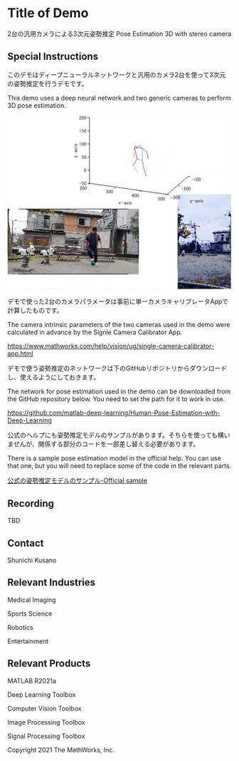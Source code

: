 # Title of Demo
2台の汎用カメラによる3次元姿勢推定
Pose Estimation 3D with stereo camera

## Special Instructions
このデモはディープニューラルネットワークと汎用のカメラ2台を使って3次元の姿勢推定を行うデモです。

This demo uses a deep neural network and two generic cameras to perform 3D pose estimation.

![結果 - Result](Data/md/readmeImage.jpg)

デモで使った2台のカメラパラメータは事前に単一カメラキャリブレータAppで計算したものです。

The camera intrinsic parameters of the two cameras used in the demo were calculated in advance by the Signle Camera Calibrator App.

<https://www.mathworks.com/help/vision/ug/single-camera-calibrator-app.html>


デモで使う姿勢推定のネットワークは下のGitHubリポジトリからダウンロードし、使えるようにしておきます。

The network for pose estimation used in the demo can be downloaded from the GitHub repository below. You need to set the path for it to work in use.

<https://github.com/matlab-deep-learning/Human-Pose-Estimation-with-Deep-Learning>

公式のヘルプにも姿勢推定モデルのサンプルがあります。そちらを使っても構いませんが、関係する部分のコードを一部差し替える必要があります。

There is a sample pose estimation model in the official help. You can use that one, but you will need to replace some of the code in the relevant parts.

[公式の姿勢推定モデルのサンプル-Official sample](https://www.mathworks.com/help/deeplearning/ug/estimate-body-pose-using-deep-learning.html)




## Recording
TBD

## Contact
Shunichi Kusano

## Relevant Industries
Medical Imaging

Sports Science

Robotics

Entertainment

## Relevant Products
MATLAB R2021a

Deep Learning Toolbox

Computer Vision Toolbox

Image Processing Toolbox

Signal Processing Toolbox


Copyright 2021 The MathWorks, Inc.